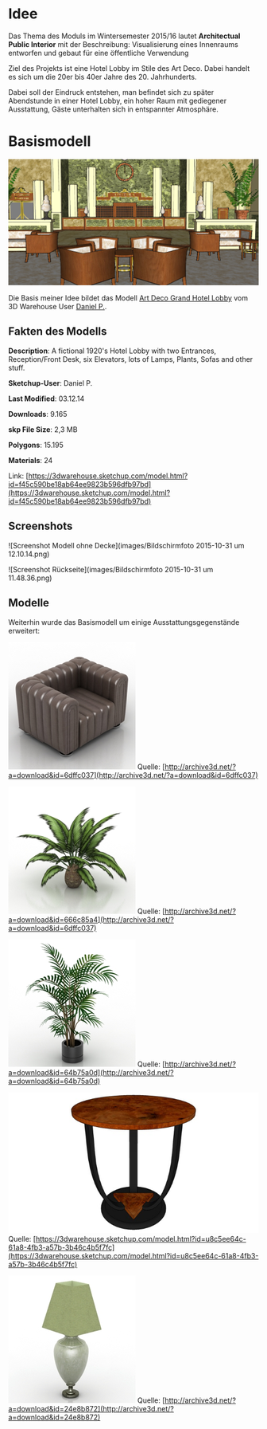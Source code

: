 # Idee

Das Thema des Moduls im Wintersemester 2015/16 lautet **Architectual Public Interior** mit der Beschreibung: Visualisierung eines Innenraums entworfen und gebaut für eine öffentliche Verwendung

Ziel des Projekts ist eine Hotel Lobby im Stile des Art Deco. Dabei handelt es sich um die 20er bis 40er Jahre des 20. Jahrhunderts.

Dabei soll der Eindruck entstehen, man befindet sich zu später Abendstunde in einer Hotel Lobby, ein hoher Raum mit gediegener Ausstattung, Gäste unterhalten sich in entspannter Atmosphäre. 

# Basismodell

![Screenshot Model](images/ArtDeco_Lobby1.jpg)

Die Basis meiner Idee bildet das Modell [Art Deco Grand Hotel Lobby](https://3dwarehouse.sketchup.com/model.html?id=f45c590be18ab64ee9823b596dfb97bd) vom 3D Warehouse User [Daniel P.](https://3dwarehouse.sketchup.com/user.html?id=0887919776644319867265456).

## Fakten des Modells

**Description**:
A fictional 1920's Hotel Lobby with two Entrances, Reception/Front Desk, six Elevators, lots of Lamps, Plants, Sofas and other stuff.

**Sketchup-User**: Daniel P.

**Last Modified**: 03.12.14

**Downloads**: 9.165

**skp File Size**: 2,3 MB

**Polygons**: 15.195

**Materials**: 24

Link: [https://3dwarehouse.sketchup.com/model.html?id=f45c590be18ab64ee9823b596dfb97bd](https://3dwarehouse.sketchup.com/model.html?id=f45c590be18ab64ee9823b596dfb97bd)

## Screenshots
![Screenshot Modell ohne Decke](images/Bildschirmfoto 2015-10-31 um 12.10.14.png)

![Screenshot Rückseite](images/Bildschirmfoto 2015-10-31 um 11.48.36.png)

## Modelle
Weiterhin wurde das Basismodell um einige Ausstattungsgegenstände erweitert:

![Sessel](images/sessel.jpg)
Quelle: [http://archive3d.net/?a=download&id=6dffc037](http://archive3d.net/?a=download&id=6dffc037)

![Pflanze](images/pflanze.jpg)
Quelle: [http://archive3d.net/?a=download&id=666c85a4](http://archive3d.net/?a=download&id=6dffc037)

![Blumentopf](images/topf.jpg)
Quelle: [http://archive3d.net/?a=download&id=64b75a0d](http://archive3d.net/?a=download&id=64b75a0d)

![Tisch](images/tisch.jpg)
Quelle: [https://3dwarehouse.sketchup.com/model.html?id=u8c5ee64c-61a8-4fb3-a57b-3b46c4b5f7fc](https://3dwarehouse.sketchup.com/model.html?id=u8c5ee64c-61a8-4fb3-a57b-3b46c4b5f7fc)

![Lampe](images/lampe.jpg)
Quelle: [http://archive3d.net/?a=download&id=24e8b872](http://archive3d.net/?a=download&id=24e8b872)
